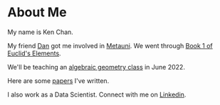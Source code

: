 # About Me 

My name is Ken Chan. 

My friend [Dan](http://www.therisingsea.org/) got me involved in [Metauni](https://metauni.org/). We went through [Book 1 of Euclid's Elements](https://metauni.org/posts/events/seminar-euclid). 

We'll be teaching an [algebraic geometry class](https://metauni.org/mag/) in June 2022. 

Here are some [papers](https://arxiv.org/search/?query=Chan%2C+Kenneth&searchtype=author&abstracts=show&order=-announced_date_first&size=50) I've written. 

I also work as a Data Scientist. Connect with me on [Linkedin](https://www.linkedin.com/in/kenhchan/). 




